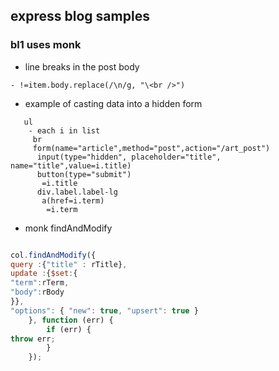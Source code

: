 ## express blog samples

### bl1 uses monk

-  line breaks in the post body
```jade
- !=item.body.replace(/\n/g, "\<br />")
```


- example of casting data into a hidden form


```jade
   ul
    - each i in list
     br
     form(name="article",method="post",action="/art_post")
      input(type="hidden", placeholder="title", name="title",value=i.title)
      button(type="submit") 
       =i.title
      div.label.label-lg
       a(href=i.term)
        =i.term
```

- monk findAndModify

```javascript

col.findAndModify({ 
query :{"title" : rTitle},
update :{$set:{
"term":rTerm,
"body":rBody
}},
"options": { "new": true, "upsert": true }
    }, function (err) {
        if (err) {
throw err;
        }
    });

```
